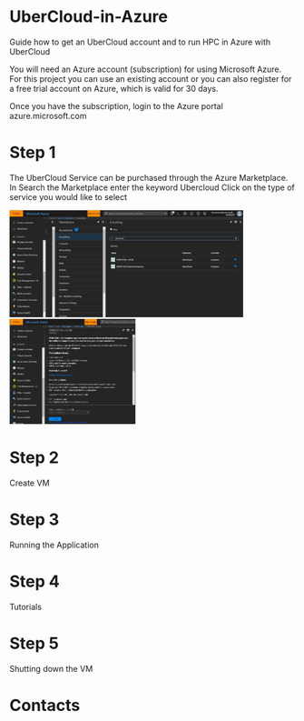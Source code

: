 # UberCloud-in-Azure
Guide how to get an UberCloud account and to run HPC in Azure with UberCloud

You will need an Azure account (subscription) for using Microsoft Azure. For this project you can use an existing account or you can also register for a free trial account on Azure, which is valid for 30 days. 

Once you have the subscription, login to the Azure portal azure.microsoft.com 

# Step 1

The  UberCloud Service can be purchased through the Azure Marketplace. In Search the Marketplace enter the keyword Ubercloud
Click on the type of service you would like to select 

<img src="https://github.com/schoenemeyer/UberCloud-in-Azure/blob/master/ubercloudmp.JPG" width="412"> <img src="https://github.com/schoenemeyer/UberCloud-in-Azure/blob/master/ubercloudserv.JPG" width="222">


# Step 2

Create VM 

# Step 3

Running the Application

# Step 4

Tutorials

# Step 5

Shutting down the VM 

# Contacts


